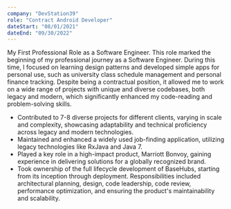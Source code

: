 ```yaml
---
company: "DevStation39"
role: "Contract Android Developer"
dateStart: "08/01/2021"
dateEnd: "09/30/2022"
---
```


My First Professional Role as a Software Engineer. This role marked the beginning of my professional journey as a Software Engineer. During this time, I focused on learning design patterns and developed simple apps for personal use, such as university class schedule management and personal finance tracking. Despite being a contractual position, it allowed me to work on a wide range of projects with unique and diverse codebases, both legacy and modern, which significantly enhanced my code-reading and problem-solving skills.

- Contributed to 7-8 diverse projects for different clients, varying in scale and complexity, showcasing adaptability and technical proficiency across legacy and modern technologies.
- Maintained and enhanced a widely used job-finding application, utilizing legacy technologies like RxJava and Java 7.
- Played a key role in a high-impact product, Marriott Bonvoy, gaining experience in delivering solutions for a globally recognized brand.
- Took ownership of the full lifecycle development of BaseHubs, starting from its inception through deployment. Responsibilities included architectural planning, design, code leadership, code review, performance optimization, and ensuring the product's maintainability and scalability.

